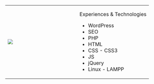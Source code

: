 <table style="width:100%">
<tbody>
<tr>
<td style="width:50%">

![](https://user-images.githubusercontent.com/1686324/92333706-46ae3400-f090-11ea-9288-cd46bf546f57.gif)

</td>

<td style="width:50%">

Experiences & Technologies
- WordPress
- SEO
- PHP
- HTML
- CSS - CSS3
- JS
- jQuery
- Linux - LAMPP
</td>

</tr>
</tbody>
</table>
